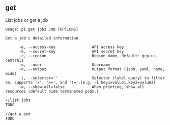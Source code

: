 get
------------------------------
List jobs or get a job

    Usage: pi get jobs JOB [OPTIONS]

    Get a job's detailed information

          -e, --access-key                API access key
          -k, --secret-key                API secret key
          -r, --region                    Region name, default: gcp-us-central1
          -u, --user                      Username
          -o, --output                    Output format (json, yaml, name, wide)
          -l, --selector=''               Selector (label query) to filter on, supports '=', '==', and '!='.(e.g. -l key1=value1,key2=value2)
          -a, --show-all=false            When printing, show all resources (default hide terminated pods.)


```sh
//list jobs
TODO

//get a pod
TODO
```
